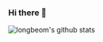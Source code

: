 ### Hi there 👋

![longbeom's github stats](https://github-readme-stats.vercel.app/api?username=longbeom&show_icons=true&theme=merko)
